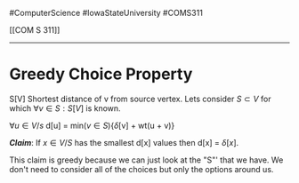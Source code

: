 #ComputerScience  #IowaStateUniversity  #COMS311 


[[COM S 311]] 

---

# Greedy Choice Property

S[V] Shortest distance of v from source vertex.
Lets consider $S \subset V$ for which $\forall v \in S : S[V]$ is known.

$\forall u \in V/s$ d[u] = min($v \in S$){$\delta$[v] + wt(u + v)}

***Claim***:  If $x \in V/S$ has the smallest d[x] values then d[x] = $\delta[x]$. 

This claim is greedy because we can just look at the "S"' that we have. We don't need to consider all of the choices but only the options around us. 

